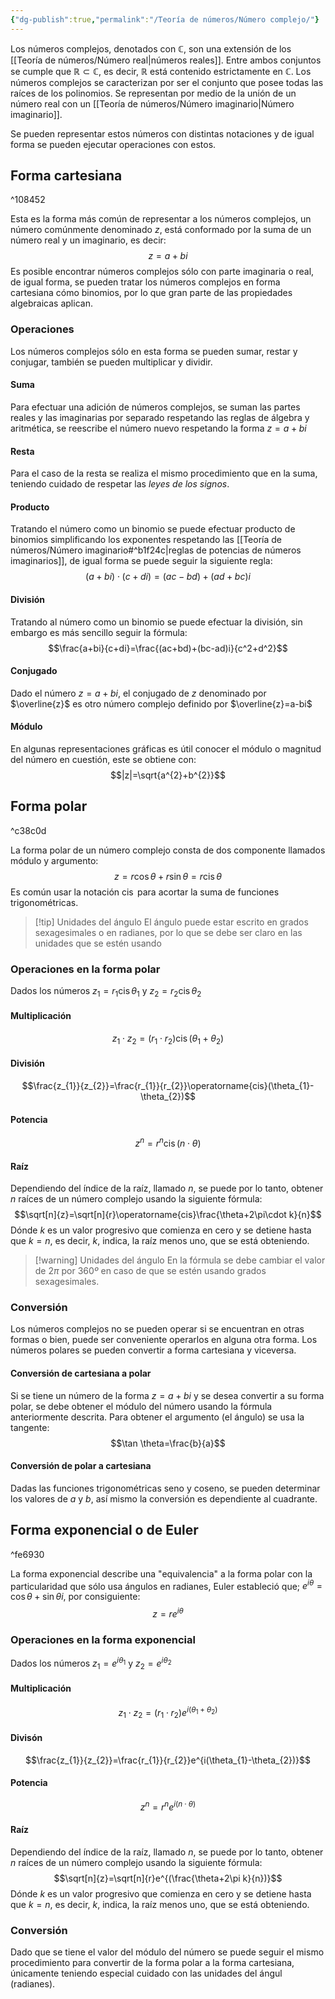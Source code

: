 ```yaml
---
{"dg-publish":true,"permalink":"/Teoría de números/Número complejo/"}
---
```


Los números complejos, denotados con $\mathbb{C}$, son una extensión de los [[Teoría de números/Número real\|números reales]]. Entre ambos conjuntos se cumple que $\mathbb{R}\subset\mathbb{C}$, es decir, $\mathbb{R}$ está contenido estrictamente en $\mathbb{C}$. Los números complejos se caracterizan por ser el conjunto que posee todas las raíces de los polinomios. Se representan por medio de la unión de un número real con un [[Teoría de números/Número imaginario\|Número imaginario]].

Se pueden representar estos números con distintas notaciones y de igual forma se pueden ejecutar operaciones con estos.

## Forma cartesiana

^108452

Esta es la forma más común de representar a los números complejos, un número comúnmente denominado $z$, está conformado por la suma de un número real y un imaginario, es decir: $$z=a+bi$$
Es posible encontrar números complejos sólo con parte imaginaria o real, de igual forma, se pueden tratar los números complejos en forma cartesiana cómo binomios, por lo que gran parte de las propiedades algebraicas aplican.
### Operaciones
Los números complejos sólo en esta forma se pueden sumar, restar y conjugar, también se pueden multiplicar y dividir. 
#### Suma
Para efectuar una adición de números complejos, se suman las partes reales y las imaginarias por separado respetando las reglas de álgebra y aritmética, se reescribe el número nuevo respetando la forma $z=a+bi$ 
#### Resta
Para el caso de la resta se realiza el mismo procedimiento que en la suma, teniendo cuidado de respetar las *leyes de los signos*.
#### Producto
Tratando el número como un binomio se puede efectuar producto de binomios simplificando los exponentes respetando las [[Teoría de números/Número imaginario#^b1f24c\|reglas de potencias de números imaginarios]], de igual forma se puede seguir la siguiente regla: $$(a+bi)\cdot (c+di)=(ac-bd)+(ad+bc)i$$
#### División
Tratando al número como un binomio se puede efectuar la división, sin embargo es más sencillo seguir la fórmula: $$\frac{a+bi}{c+di}=\frac{(ac+bd)+(bc-ad)i}{c^2+d^2}$$
#### Conjugado
Dado el número $z=a+bi$, el conjugado de $z$ denominado por $\overline{z}$ es otro número complejo definido por $\overline{z}=a-bi$
#### Módulo
En algunas representaciones gráficas es útil conocer el módulo o magnitud del número en cuestión, este se obtiene con: $$|z|=\sqrt{a^{2}+b^{2}}$$
## Forma polar

^c38c0d

La forma polar de un número complejo consta de dos componente llamados módulo y argumento: $$z=r\cos\theta+r\sin\theta=r\operatorname{cis}\theta$$
Es común usar la notación $\operatorname{cis}$ para acortar la suma de funciones trigonométricas.
>[!tip] Unidades del ángulo
>El ángulo puede estar escrito en grados sexagesimales o en radianes, por lo que se debe ser claro en las unidades que se estén usando

### Operaciones en la forma polar
Dados los números $z_{1}=r_{1}\operatorname{cis}\theta_{1}$ y $z_{2}=r_{2}\operatorname{cis}\theta_{2}$
#### Multiplicación
$$z_{1}\cdot z_{2}=(r_{1}\cdot r_{2})\operatorname{cis}(\theta_{1}+\theta_2)$$
#### División
$$\frac{z_{1}}{z_{2}}=\frac{r_{1}}{r_{2}}\operatorname{cis}(\theta_{1}-\theta_{2})$$
#### Potencia
$$z^{n}=r^{n}\operatorname{cis}(n\cdot \theta)$$
#### Raíz
Dependiendo del índice de la raíz, llamado $n$, se puede por lo tanto, obtener $n$ raíces de un número complejo usando la siguiente fórmula:
$$\sqrt[n]{z}=\sqrt[n]{r}\operatorname{cis}\frac{\theta+2\pi\cdot k}{n}$$
Dónde $k$ es un valor progresivo que comienza en cero y se detiene hasta que $k=n$, es decir, $k$, indica, la raíz menos uno, que se está obteniendo.
>[!warning] Unidades del ángulo
>En la fórmula se debe cambiar el valor de $2\pi$ por $360º$ en caso de que se estén usando grados sexagesimales.

### Conversión
Los números complejos no se pueden operar si se encuentran en otras formas o bien, puede ser conveniente operarlos en alguna otra forma. Los números polares se pueden convertir a forma cartesiana y viceversa.
#### Conversión de cartesiana a polar
Si se tiene un número de la forma $z=a+bi$ y se desea convertir a su forma polar, se debe obtener el módulo del número usando la fórmula anteriormente descrita.
Para obtener el argumento (el ángulo) se usa la tangente: $$\tan \theta=\frac{b}{a}$$
#### Conversión de polar a cartesiana
Dadas las funciones trigonométricas seno y coseno, se pueden determinar los valores de $a$ y $b$, así mismo la conversión es dependiente al cuadrante.
## Forma exponencial o de Euler

^fe6930

La forma exponencial describe una "equivalencia" a la forma polar con la particularidad que sólo usa ángulos en radianes, Euler estableció que; $e^{i\theta}=\cos\theta+\sin\theta i$, por consiguiente: $$z=re^{i\theta}$$
### Operaciones en la forma exponencial
Dados los números $z_{1}=e^{i\theta_{1}}$ y $z_{2}=e^{i\theta_{2}}$
#### Multiplicación
$$z_{1}\cdot z_{2}=(r_{1}\cdot r_{2})e^{i(\theta_{1}+\theta_{2})}$$
#### Divisón
$$\frac{z_{1}}{z_{2}}=\frac{r_{1}}{r_{2}}e^{i(\theta_{1}-\theta_{2})}$$
#### Potencia
$$z^{n}=r^{n}e^{i(n\cdot \theta)}$$
#### Raíz
Dependiendo del índice de la raíz, llamado $n$, se puede por lo tanto, obtener $n$ raíces de un número complejo usando la siguiente fórmula:
$$\sqrt[n]{z}=\sqrt[n]{r}e^{(\frac{\theta+2\pi k}{n})}$$
Dónde $k$ es un valor progresivo que comienza en cero y se detiene hasta que $k=n$, es decir, $k$, indica, la raíz menos uno, que se está obteniendo.
### Conversión
Dado que se tiene el valor del módulo del número se puede seguir el mismo procedimiento para convertir de la forma polar a la forma cartesiana, únicamente teniendo especial cuidado con las unidades del ángul (radianes).